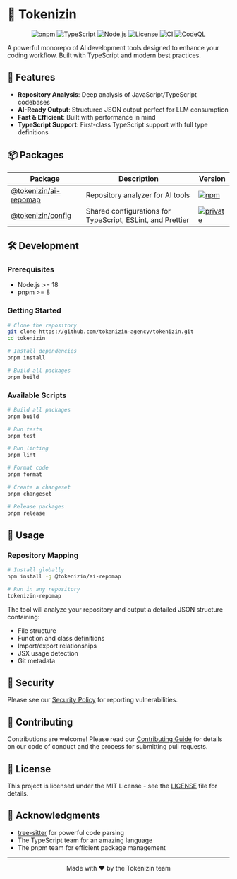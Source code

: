 # 🤖 Tokenizin

<div align="center">

[![pnpm](https://img.shields.io/badge/maintained%20with-pnpm-cc00ff.svg?style=for-the-badge&logo=pnpm)](https://pnpm.io/)
[![TypeScript](https://img.shields.io/badge/TypeScript-007ACC?style=for-the-badge&logo=typescript&logoColor=white)](https://www.typescriptlang.org/)
[![Node.js](https://img.shields.io/badge/Node.js-339933?style=for-the-badge&logo=nodedotjs&logoColor=white)](https://nodejs.org/)
[![License](https://img.shields.io/badge/license-MIT-blue.svg?style=for-the-badge)](LICENSE)
[![CI](https://img.shields.io/github/actions/workflow/status/tokenizin-agency/tokenizin/ci.yml?branch=main&style=for-the-badge&label=CI)](https://github.com/tokenizin-agency/tokenizin/actions/workflows/ci.yml)
[![CodeQL](https://img.shields.io/github/actions/workflow/status/tokenizin-agency/tokenizin/codeql.yml?branch=main&style=for-the-badge&label=CodeQL)](https://github.com/tokenizin-agency/tokenizin/actions/workflows/codeql.yml)

</div>

A powerful monorepo of AI development tools designed to enhance your coding workflow. Built with TypeScript and modern best practices.

## 🚀 Features

- **Repository Analysis**: Deep analysis of JavaScript/TypeScript codebases
- **AI-Ready Output**: Structured JSON output perfect for LLM consumption
- **Fast & Efficient**: Built with performance in mind
- **TypeScript Support**: First-class TypeScript support with full type definitions

## 📦 Packages

| Package | Description | Version |
|---------|-------------|---------|
| [@tokenizin/ai-repomap](./packages/ai-repomap/) | Repository analyzer for AI tools | [![npm](https://img.shields.io/npm/v/@tokenizin/ai-repomap.svg?style=flat-square)](https://www.npmjs.com/package/@tokenizin/ai-repomap) |
| [@tokenizin/config](./packages/config/) | Shared configurations for TypeScript, ESLint, and Prettier | [![private](https://img.shields.io/badge/private-true-red.svg?style=flat-square)]() |

## 🛠️ Development

### Prerequisites

- Node.js >= 18
- pnpm >= 8

### Getting Started

```bash
# Clone the repository
git clone https://github.com/tokenizin-agency/tokenizin.git
cd tokenizin

# Install dependencies
pnpm install

# Build all packages
pnpm build
```

### Available Scripts

```bash
# Build all packages
pnpm build

# Run tests
pnpm test

# Run linting
pnpm lint

# Format code
pnpm format

# Create a changeset
pnpm changeset

# Release packages
pnpm release
```

## 📖 Usage

### Repository Mapping

```bash
# Install globally
npm install -g @tokenizin/ai-repomap

# Run in any repository
tokenizin-repomap
```

The tool will analyze your repository and output a detailed JSON structure containing:
- File structure
- Function and class definitions
- Import/export relationships
- JSX usage detection
- Git metadata

## 🤝 Security

Please see our [Security Policy](./SECURITY.md) for reporting vulnerabilities.

## 🤝 Contributing

Contributions are welcome! Please read our [Contributing Guide](./CONTRIBUTING.md) for details on our code of conduct and the process for submitting pull requests.

## 📄 License

This project is licensed under the MIT License - see the [LICENSE](LICENSE) file for details.

## 🙏 Acknowledgments

- [tree-sitter](https://tree-sitter.github.io/tree-sitter/) for powerful code parsing
- The TypeScript team for an amazing language
- The pnpm team for efficient package management

---

<div align="center">
Made with ❤️ by the Tokenizin team
</div>
